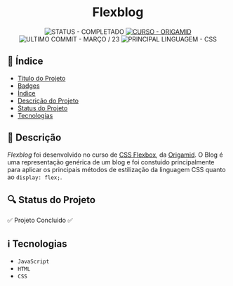 <h1 id="titulo" align="center">Flexblog</h1>

<p align="center" id="badges">
  <!-- STATUS DO PROJETO -->
  <img alt="STATUS - COMPLETADO" loading="lazy" src="https://img.shields.io/badge/STATUS-COMPLETADO-GREEN?style=for-the-badge" />

  <!-- CURSO -->
  <a href="https://www.origmaid.com">
    <img alt="CURSO - ORIGAMID" loading="lazy" src="https://img.shields.io/badge/CURSO-ORIGAMID-8844EE?style=for-the-badge" />
  </a>

  <!-- ULTIMO COMMIT -->
  <img alt="ULTIMO COMMIT - MARÇO / 23" loading="lazy" src="https://img.shields.io/badge/ULTIMO_COMMIT-MARÇO_/_23-20B2AA?style=for-the-badge" />

  <!-- PRINCIPAL LINGUAGEM -->
  <img alt="PRINCIPAL LINGUAGEM - CSS" loading="lazy" src="https://img.shields.io/badge/PRINCIPAL_LINGUAGEM-CSS-0066ff?style=for-the-badge" />
</p>

<!-- ÍNDICE -->
<h2 id="indice">📎 Índice</h2>

* [Titulo do Projeto](#titulo)
* [Badges](#badges)
* [Índice](#indice)
* [Descrição do Projeto](#descricao)
* [Status do Projeto](#status)
* [Tecnologias](#tecno)

<!-- AS DUAS DEVERIAM VIR EM CIMA DAS TECNOLOGIAS -->
<!-- * [Funcionalidades e Demonstração](#func-e-demo) -->
<!-- * [Acesso ao Projeto](#acesso) -->

<!--
OPÇÕES ADICIONAIS

* [Contribuidores](#contribuidores)
* [Licença](#licenca) || Não sei a licença
* [Conclusão](#conclu) || Se for profissional
* [Como utilizar](#como-usar) || Se for pessoal / aberto
-->

<!-- DESCRIÇÃO -->
<h2 id="descricao">📄 Descrição</h2>

<p><em>Flexblog</em> foi desenvolvido no curso de <a href="https://www.origamid.com/curso/css-flexbox/" target="_blank">CSS Flexbox</a>, da <a href="https://www.origamid.com" target="_blank">Origamid</a>. O Blog é uma representação genérica de um blog e foi constuido principalmente para aplicar os principais métodos de estilização da linguagem CSS quanto ao <code>display: flex;</code>.</p>

<!-- STATUS DO PROJETO -->
<h2 id="status">🔍 Status do Projeto</h2>

✅ Projeto Concluido ✅


<!-- TECNOLOGIAS UTILIZADAS -->
<h2 id="tecno">ℹ️ Tecnologias</h2>

* `JavaScript`
* `HTML`
* `CSS`
